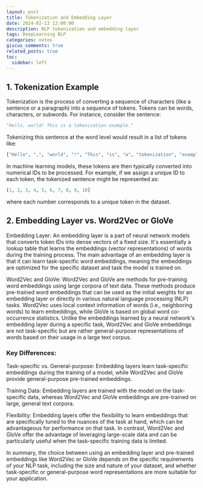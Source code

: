 ```yaml
---
layout: post
title: Tokenization and Embedding Layer
date: 2024-02-13 12:00:00
description: NLP tokenization and embedding layer
tags: DeepLearning NLP
categories: notes
giscus_comments: true
related_posts: true
toc:
  sidebar: left
---
```



## 1. Tokenization Example
Tokenization is the process of converting a sequence of characters (like a sentence or a paragraph) into a sequence of tokens. Tokens can be words, characters, or subwords. For instance, consider the sentence:


```python
"Hello, world! This is a tokenization example."
```
Tokenizing this sentence at the word level would result in a list of tokens like:


```python
["Hello", ",", "world", "!", "This", "is", "a", "tokenization", "example", "."]
```

In machine learning models, these tokens are then typically converted into numerical IDs to be processed. For example, if we assign a unique ID to each token, the tokenized sentence might be represented as:

```python
[1, 2, 3, 4, 5, 6, 7, 8, 9, 10]
```
where each number corresponds to a unique token in the dataset.

## 2. Embedding Layer vs. Word2Vec or GloVe
Embedding Layer: An embedding layer is a part of neural network models that converts token IDs into dense vectors of a fixed size. It's essentially a lookup table that learns the embeddings (vector representations) of words during the training process. The main advantage of an embedding layer is that it can learn task-specific word embeddings, meaning the embeddings are optimized for the specific dataset and task the model is trained on.

Word2Vec and GloVe: Word2Vec and GloVe are methods for pre-training word embeddings using large corpora of text data. These methods produce pre-trained word embeddings that can be used as the initial weights for an embedding layer or directly in various natural language processing (NLP) tasks. Word2Vec uses local context information of words (i.e., neighboring words) to learn embeddings, while GloVe is based on global word co-occurrence statistics. Unlike the embeddings learned by a neural network's embedding layer during a specific task, Word2Vec and GloVe embeddings are not task-specific but are rather general-purpose representations of words based on their usage in a large text corpus.

### Key Differences:

Task-specific vs. General-purpose: Embedding layers learn task-specific embeddings during the training of a model, while Word2Vec and GloVe provide general-purpose pre-trained embeddings.

Training Data: Embedding layers are trained with the model on the task-specific data, whereas Word2Vec and GloVe embeddings are pre-trained on large, general text corpora.

Flexibility: Embedding layers offer the flexibility to learn embeddings that are specifically tuned to the nuances of the task at hand, which can be advantageous for performance on that task. In contrast, Word2Vec and GloVe offer the advantage of leveraging large-scale data and can be particularly useful when the task-specific training data is limited.

In summary, the choice between using an embedding layer and pre-trained embeddings like Word2Vec or GloVe depends on the specific requirements of your NLP task, including the size and nature of your dataset, and whether task-specific or general-purpose word representations are more suitable for your application.
